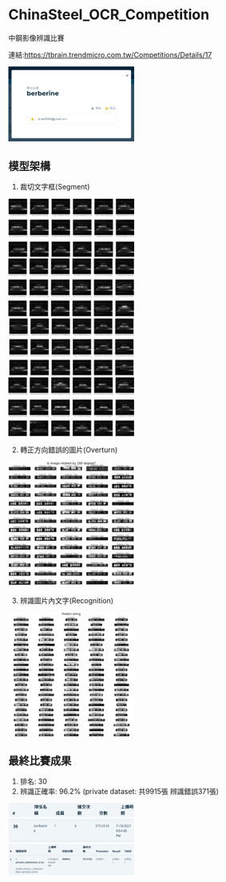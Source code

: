 # ChinaSteel_OCR_Competition
中鋼影像辨識比賽

連結:https://tbrain.trendmicro.com.tw/Competitions/Details/17

<img src="https://github.com/you-ming-hu/ChinaSteel_OCR_Competition/blob/master/result/tbrain-result-03.png" width="50%" height="50%">

## 模型架構
1. 裁切文字框(Segment)
<img src="https://github.com/you-ming-hu/ChinaSteel_OCR_Competition/blob/master/result/segment-01.png" width="50%" height="50%">
<img src="https://github.com/you-ming-hu/ChinaSteel_OCR_Competition/blob/master/result/segment-02.png" width="50%" height="50%">
<img src="https://github.com/you-ming-hu/ChinaSteel_OCR_Competition/blob/master/result/segment-03.png" width="50%" height="50%">
<img src="https://github.com/you-ming-hu/ChinaSteel_OCR_Competition/blob/master/result/segment-04.png" width="50%" height="50%">

2. 轉正方向錯誤的圖片(Overturn)
<img src="https://github.com/you-ming-hu/ChinaSteel_OCR_Competition/blob/master/result/overtrun.png" width="50%" height="50%">

3. 辨識圖片內文字(Recognition)
<img src="https://github.com/you-ming-hu/ChinaSteel_OCR_Competition/blob/master/result/recognition.png" width="50%" height="50%">

## 最終比賽成果
1. 排名: 30
2. 辨識正確率: 96.2% (private dataset: 共9915張 辨識錯誤371張)

<img src="https://github.com/you-ming-hu/ChinaSteel_OCR_Competition/blob/master/result/tbrain-result-04.png" width="50%" height="50%">
<img src="https://github.com/you-ming-hu/ChinaSteel_OCR_Competition/blob/master/result/tbrain-result-02.png" width="50%" height="50%">
<img src="https://github.com/you-ming-hu/ChinaSteel_OCR_Competition/blob/master/result/tbrain-result-01.png" width="50%" height="50%">
